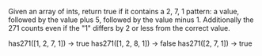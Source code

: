 Given an array of ints, return true if it contains a 2, 7, 1 pattern: a value, followed by the value plus 5, followed by the value minus 1. Additionally the 271 counts even if the "1" differs by 2 or less from the correct value.

has271([1, 2, 7, 1]) → true
has271([1, 2, 8, 1]) → false
has271([2, 7, 1]) → true